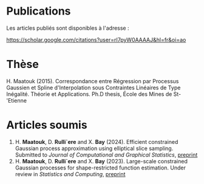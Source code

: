 # Publications

Les articles publiés sont disponibles à l'adresse :

https://scholar.google.com/citations?user=rI7pyW0AAAAJ&hl=fr&oi=ao



# Thèse
H. Maatouk (2015). Correspondance entre Régression par Processus Gaussien et Spline d'Interpolation sous Contraintes Linéaires de Type Inégalité. Théorie et Applications. Ph.D thesis, École des Mines de St-\'Etienne

# Articles soumis
1. H. **Maatouk**, D. **Rulli\`ere** and X. **Bay** (2024). Efficient constrained Gaussian process approximation using elliptical slice sampling.
Submitted to _Journal of Computational and Graphical Statistics_, [preprint](https://hal.science/hal-04496474)
2. H. **Maatouk**, D. **Rulli\`ere** and X. **Bay** (2023). Large-scale constrained Gaussian processes for shape-restricted function estimation. Under review in _Statistics and Computing_, [preprint](https://hal.science/hal-04348962)

